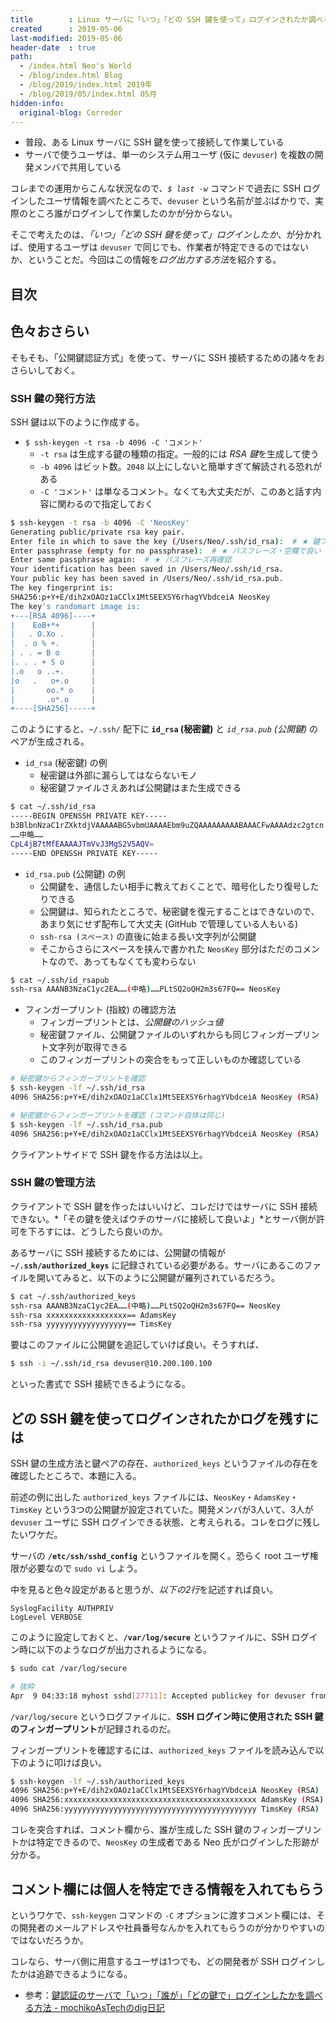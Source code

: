 ```yaml
---
title        : Linux サーバに「いつ」「どの SSH 鍵を使って」ログインされたか調べる方法
created      : 2019-05-06
last-modified: 2019-05-06
header-date  : true
path:
  - /index.html Neo's World
  - /blog/index.html Blog
  - /blog/2019/index.html 2019年
  - /blog/2019/05/index.html 05月
hidden-info:
  original-blog: Corredor
---
```


- 普段、ある Linux サーバに SSH 鍵を使って接続して作業している
- サーバで使うユーザは、単一のシステム用ユーザ (仮に `devuser`) を複数の開発メンバで共用している

コレまでの運用からこんな状況なので、*`$ last -w`* コマンドで過去に SSH ログインしたユーザ情報を調べたところで、`devuser` という名前が並ぶばかりで、実際のところ誰がログインして作業したのかが分からない。

そこで考えたのは、*「いつ」「どの SSH 鍵を使って」ログインしたか*、が分かれば、使用するユーザは `devuser` で同じでも、作業者が特定できるのではないか、ということだ。今回はこの情報を*ログ出力する方法*を紹介する。

## 目次

## 色々おさらい

そもそも、「公開鍵認証方式」を使って、サーバに SSH 接続するための諸々をおさらいしておく。

### SSH 鍵の発行方法

SSH 鍵は以下のように作成する。

- `$ ssh-keygen -t rsa -b 4096 -C 'コメント'`
  - `-t rsa` は生成する鍵の種類の指定。一般的には *RSA 鍵*を生成して使う
  - `-b 4096` はビット数。`2048` 以上にしないと簡単すぎて解読される恐れがある
  - `-C 'コメント'` は単なるコメント。なくても大丈夫だが、このあと話す内容に関わるので指定しておく

```bash
$ ssh-keygen -t rsa -b 4096 -C 'NeosKey'
Generating public/private rsa key pair.
Enter file in which to save the key (/Users/Neo/.ssh/id_rsa):  # ★ 鍵ファイルの出力先を指定する
Enter passphrase (empty for no passphrase):  # ★ パスフレーズ・空欄で良い
Enter same passphrase again:  # ★ パスフレーズ再確認
Your identification has been saved in /Users/Neo/.ssh/id_rsa.
Your public key has been saved in /Users/Neo/.ssh/id_rsa.pub.
The key fingerprint is:
SHA256:p+Y+E/dih2xOAOz1aCClx1MtSEEXSY6rhagYVbdceiA NeosKey
The key's randomart image is:
+---[RSA 4096]----+
|    EoB+*+       |
|   . O.Xo .      |
|  . o % +.       |
| . . = B o       |
|. . . + S o      |
|.o   o ..+.      |
|o   .   o+.o     |
|       oo.* o    |
|       .o*.o     |
+----[SHA256]-----+
```

このようにすると、`~/.ssh/` 配下に **`id_rsa` (秘密鍵)** と *`id_rsa.pub` (公開鍵)* のペアが生成される。

- `id_rsa` (秘密鍵) の例
  - 秘密鍵は外部に漏らしてはならないモノ
  - 秘密鍵ファイルさえあれば公開鍵はまた生成できる

```bash
$ cat ~/.ssh/id_rsa
-----BEGIN OPENSSH PRIVATE KEY-----
b3BlbnNzaC1rZXktdjVAAAAABG5vbmUAAAAEbm9uZQAAAAAAAAABAAACFwAAAAdzc2gtcn
……中略……
CpL4jB7tMfEAAAAJTmVvJ3MgS2V5AQV=
-----END OPENSSH PRIVATE KEY-----
```

- `id_rsa.pub` (公開鍵) の例
  - 公開鍵を、通信したい相手に教えておくことで、暗号化したり復号したりできる
  - 公開鍵は、知られたところで、秘密鍵を復元することはできないので、あまり気にせず配布して大丈夫 (GitHub で管理している人もいる)
  - `ssh-rsa (スペース)` の直後に始まる長い文字列が公開鍵
  - そこからさらにスペースを挟んで書かれた `NeosKey` 部分はただのコメントなので、あってもなくても変わらない

```bash
$ cat ~/.ssh/id_rsapub
ssh-rsa AAANB3NzaC1yc2EA……(中略)……PLtSQ2oQH2m3s67FQ== NeosKey
```

- フィンガープリント (指紋) の確認方法
  - フィンガープリントとは、*公開鍵のハッシュ値*
  - 秘密鍵ファイル、公開鍵ファイルのいずれからも同じフィンガープリント文字列が取得できる
  - このフィンガープリントの突合をもって正しいものか確認している

```bash
# 秘密鍵からフィンガープリントを確認
$ ssh-keygen -lf ~/.ssh/id_rsa
4096 SHA256:p+Y+E/dih2xOAOz1aCClx1MtSEEXSY6rhagYVbdceiA NeosKey (RSA)

# 秘密鍵からフィンガープリントを確認 (コマンド自体は同じ)
$ ssh-keygen -lf ~/.ssh/id_rsa.pub
4096 SHA256:p+Y+E/dih2xOAOz1aCClx1MtSEEXSY6rhagYVbdceiA NeosKey (RSA)
```

クライアントサイドで SSH 鍵を作る方法は以上。

### SSH 鍵の管理方法

クライアントで SSH 鍵を作ったはいいけど、コレだけではサーバに SSH 接続できない。*「その鍵を使えばウチのサーバに接続して良いよ」*とサーバ側が許可を下ろすには、どうしたら良いのか。

あるサーバに SSH 接続するためには、公開鍵の情報が **`~/.ssh/authorized_keys`** に記録されている必要がある。サーバにあるこのファイルを開いてみると、以下のように公開鍵が羅列されているだろう。

```bash
$ cat ~/.ssh/authorized_keys
ssh-rsa AAANB3NzaC1yc2EA……(中略)……PLtSQ2oQH2m3s67FQ== NeosKey
ssh-rsa xxxxxxxxxxxxxxxxxx== AdamsKey
ssh-rsa yyyyyyyyyyyyyyyyyy== TimsKey
```

要はこのファイルに公開鍵を追記していけば良い。そうすれば、

```bash
$ ssh -i ~/.ssh/id_rsa devuser@10.200.100.100
```

といった書式で SSH 接続できるようになる。

## どの SSH 鍵を使ってログインされたかログを残すには

SSH 鍵の生成方法と鍵ペアの存在、`authorized_keys` というファイルの存在を確認したところで、本題に入る。

前述の例に出した `authorized_keys` ファイルには、`NeosKey`・`AdamsKey`・`TimsKey` という3つの公開鍵が設定されていた。開発メンバが3人いて、3人が `devuser` ユーザに SSH ログインできる状態、と考えられる。コレをログに残したいワケだ。

サーバの **`/etc/ssh/sshd_config`** というファイルを開く。恐らく root ユーザ権限が必要なので `sudo vi` しよう。

中を見ると色々設定があると思うが、*以下の2行*を記述すれば良い。

```
SyslogFacility AUTHPRIV
LogLevel VERBOSE
```

このように設定しておくと、**`/var/log/secure`** というファイルに、SSH ログイン時に以下のようなログが出力されるようになる。

```bash
$ sudo cat /var/log/secure

# 抜粋
Apr  9 04:33:18 myhost sshd[27711]: Accepted publickey for devuser from 10.200.100.100 port 50177 ssh2: RSA SHA256:p+Y+E/dih2xOAOz1aCClx1MtSEEXSY6rhagYVbdceiA
```

`/var/log/secure` というログファイルに、**SSH ログイン時に使用された SSH 鍵のフィンガープリント**が記録されるのだ。

フィンガープリントを確認するには、`authorized_keys` ファイルを読み込んで以下のように叩けば良い。

```bash
$ ssh-keygen -lf ~/.ssh/authorized_keys
4096 SHA256:p+Y+E/dih2xOAOz1aCClx1MtSEEXSY6rhagYVbdceiA NeosKey (RSA)
4096 SHA256:xxxxxxxxxxxxxxxxxxxxxxxxxxxxxxxxxxxxxxxxxxx AdamsKey (RSA)
4096 SHA256:yyyyyyyyyyyyyyyyyyyyyyyyyyyyyyyyyyyyyyyyyyy TimsKey (RSA)
```

コレを突合すれば、コメント欄から、誰が生成した SSH 鍵のフィンガープリントかは特定できるので、`NeosKey` の生成者である Neo 氏がログインした形跡が分かる。

## コメント欄には個人を特定できる情報を入れてもらう

というワケで、`ssh-keygen` コマンドの `-C` オプションに渡すコメント欄には、その開発者のメールアドレスや社員番号なんかを入れてもらうのが分かりやすいのではないだろうか。

コレなら、サーバ側に用意するユーザは1つでも、どの開発者が SSH ログインしたかは追跡できるようになる。

- 参考：[鍵認証のサーバで「いつ」「誰が」「どの鍵で」ログインしたかを調べる方法 - mochikoAsTechのdig日記](https://mochikoastech.hatenablog.com/entry/archives/23)
